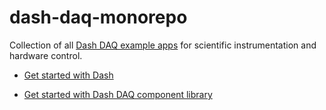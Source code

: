 # dash-daq-monorepo

Collection of all [Dash DAQ example apps](https://www.dashdaq.io/python-data-acquisition) for scientific instrumentation and hardware control.

- [Get started with Dash](https://dash.plot.ly/)

- [Get started with Dash DAQ component library](https://dash.plot.ly/dash-daq)
